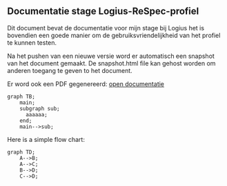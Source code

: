 ## Documentatie stage Logius-ReSpec-profiel

Dit document bevat de documentatie voor mijn stage bij Logius 
het is bovendien een goede manier om de gebruiksvriendelijkheid van het 
<a>profiel</a> te kunnen testen.

Na het pushen van een nieuwe versie word er automatisch een snapshot 
van het document gemaakt. De snapshot.html file kan gehost worden om
anderen toegang te geven to het document.

Er word ook een PDF gegenereerd: [open documentatie](doc.pdf)

```mermaid
graph TB;
    main;
    subgraph sub;
      aaaaaa;
    end;
    main-->sub;
```

Here is a simple flow chart:

```mermaid
graph TD;
    A-->B;
    A-->C;
    B-->D;
    C-->D;
```
